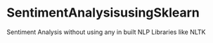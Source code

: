 # SentimentAnalysisusingSklearn
Sentiment Analysis without using any in built NLP Libraries like NLTK
